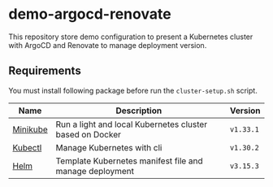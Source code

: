 # demo-argocd-renovate

This repository store demo configuration to present a Kubernetes cluster with ArgoCD and Renovate to manage deployment version.

## Requirements

You must install following package before run the `cluster-setup.sh` script.

| Name | Description | Version |
| --- | --- | --- |
| [Minikube](https://minikube.sigs.k8s.io/docs/start/?arch=%2Fmacos%2Fx86-64%2Fstable%2Fbinary+download) | Run a light and local Kubernetes cluster based on Docker | `v1.33.1` |
| [Kubectl](https://kubernetes.io/fr/docs/tasks/tools/install-kubectl/) | Manage Kubernetes with cli | `v1.30.2` |
| [Helm](https://helm.sh/) | Template Kubernetes manifest file and manage deployment | `v3.15.3` |
